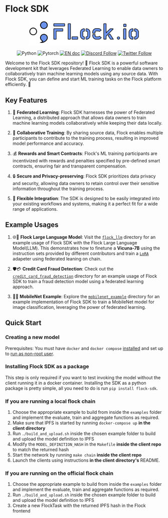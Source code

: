 # Flock SDK
<p align="center">
<a href=""><img src="assets/flock_logo.png" alt="Workflow" width="350px"></a>
</p>
<p align="center">
<img src="https://img.shields.io/badge/python-3.11-blue?style=round-square&logo=Python&color=3776AB" alt="Python" >
<img src="https://img.shields.io/badge/pytorch-latest-orange?style=round-square&logo=PyTorch&color=EE4C2C" alt="Pytorch" >
<a href="https://timothyshen1.gitbook.io/flock.io/"><img src="https://img.shields.io/badge/document-English-blue.svg" alt="EN doc"></a>
<a href="https://discord.gg/gRdDVFw9"><img src="https://dcbadge.vercel.app/api/server/gRdDVFw9?compact=true&style=flat" alt="Discord Follow"></a>
<a href="https://twitter.com/flock_io"><img src="https://img.shields.io/twitter/follow/flock_io?style=social" alt="Twitter Follow"></a>
</p>

Welcome to the Flock SDK repository! 🚀 Flock SDK is a powerful software development kit that leverages Federated Learning to enable data owners to collaboratively train machine learning models using any source data. With Flock SDK, you can define and start ML training tasks on the Flock platform efficiently. 💪

## Key Features

1. 🔗 **Federated Learning**: Flock SDK harnesses the power of Federated Learning, a distributed approach that allows data owners to train machine learning models collaboratively while keeping their data locally.  

2. 🤝 **Collaborative Training**: By sharing source data, Flock enables multiple participants to contribute to the training process, resulting in improved model performance and accuracy.  
3. 💰 **Rewards and Smart Contracts**: Flock's ML training participants are incentivized with rewards and penalties specified by pre-defined smart contracts, ensuring fair and transparent compensation.
4. 🔒 **Secure and Privacy-preserving**: Flock SDK prioritizes data privacy and security, allowing data owners to retain control over their sensitive information throughout the training process.
5. 🧩 **Flexible Integration**: The SDK is designed to be easily integrated into your existing workflows and systems, making it a perfect fit for a wide range of applications.

## Example Usages
1. 🌐🤖 **Flock Large Language Model**: Visit the [`flock_llm`](examples/flock_llm) directory for an example usage of Flock SDK with the Flock Large Language Model(LLM). This demonstrates how to finetune a **Vicuna-7B** using the instruction sets provided by different contributors and train a [`LoRA`](https://arxiv.org/abs/2106.09685) adapeter using federated leaning on chain. 

2. 🛡️💳 **Credit Card Fraud Detection**: Check out the [`credit_card_fraud_detection`](examples/credit_card_fraud_detection) directory for an example usage of Flock SDK to train a fraud detection model using a federated learning approach.

3. 📸🔎 **MobileNet Example**: Explore the [`mobilenet_example`](examples/mobilenet_example) directory for an example implementation of Flock SDK to train a MobileNet model for image classification, leveraging the power of federated learning. 

## Quick Start
### Creating a new model

Prerequisites:
You must have `docker` and `docker compose` [installed](https://docs.docker.com/engine/install/) and set up to [run as non-root user](https://docs.docker.com/engine/install/linux-postinstall/#manage-docker-as-a-non-root-user).


### Installing Flock SDK as a package
This step is only required if you want to test invoking the model without the client running it in a docker container.
Installing the SDK as a python package is pretty simple, all you need to do is run `pip install flock-sdk`.


### If you are running a local flock chain
1. Choose the appropriate example to build from inside the `examples` folder and implement the evaluate, train and aggregate functions as required.
2. Make sure that IPFS is started by running `docker-compose up` **in the client directory**
2. Run `./build_and_upload.sh` inside the chosen example folder to build and upload the model definition to IPFS
3. Modify the `MODEL_DEFINITION_HASH` in the `Makefile` **inside the client repo** to match the returned hash
4. Start the network by running `make chain` **inside the client repo**
5. Launch the clients using instructions **in the client directory's** README.

### If you are running on the official flock chain
1. Choose the appropriate example to build from inside the `examples` folder and implement the evaluate, train and aggregate functions as required.
2. Run `./build_and_upload.sh` inside the chosen example folder to build and upload the model definition to IPFS
3. Create a new FlockTask with the returned IPFS hash in the Flock frontend